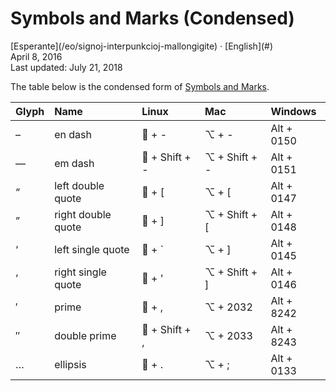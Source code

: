 Symbols and Marks (Condensed)
=============================

<div class="center">[Esperante](/eo/signoj-interpunkcioj-mallongigite) · [English](#)</div>
<div class="center">April 8, 2016</div>
<div class="center">Last updated: July 21, 2018</div>

The table below is the condensed form of [Symbols and Marks](/en/symbols-marks).

| Glyph | Name               | Linux          | Mac           | Windows    |
| :---- | :----------------- | :------------- | :------------ | :--------- |
| –     | en dash            | 🐧 + -         | ⌥ + -         | Alt + 0150 |
| —     | em dash            | 🐧 + Shift + - | ⌥ + Shift + - | Alt + 0151 |
| “     | left double quote  | 🐧 + [         | ⌥ + [         | Alt + 0147 |
| ”     | right double quote | 🐧 + ]         | ⌥ + Shift + [ | Alt + 0148 |
| ‘     | left single quote  | 🐧 + `         | ⌥ + ]         | Alt + 0145 |
| ’     | right single quote | 🐧 + '         | ⌥ + Shift + ] | Alt + 0146 |
| ′     | prime              | 🐧 + ,         | ⌥ + 2032      | Alt + 8242 |
| ″     | double prime       | 🐧 + Shift + , | ⌥ + 2033      | Alt + 8243 |
| …     | ellipsis           | 🐧 + .         | ⌥ + ;         | Alt + 0133 |
